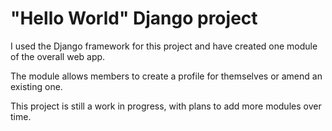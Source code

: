 # "Hello World" Django project

I used the Django framework for this project and have created one module of the overall web app.

The module allows members to create a profile for themselves or amend an existing one. 

This project is still a work in progress, with plans to add more modules over time. 


